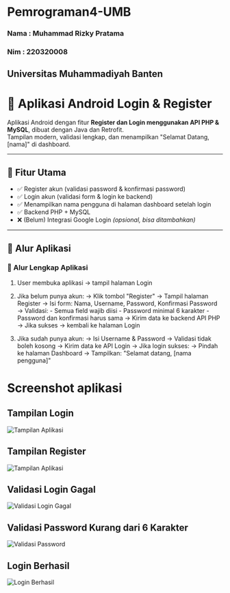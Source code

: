 # Pemrograman4-UMB

### Nama : Muhammad Rizky Pratama
### Nim  : 220320008
## Universitas Muhammadiyah Banten

# 📱 Aplikasi Android Login & Register

Aplikasi Android dengan fitur **Register dan Login menggunakan API PHP & MySQL**, dibuat dengan Java dan Retrofit.  
Tampilan modern, validasi lengkap, dan menampilkan "Selamat Datang, [nama]" di dashboard.

---

## 🚀 Fitur Utama

- ✅ Register akun (validasi password & konfirmasi password)
- ✅ Login akun (validasi form & login ke backend)
- ✅ Menampilkan nama pengguna di halaman dashboard setelah login
- ✅ Backend PHP + MySQL
- ❌ (Belum) Integrasi Google Login *(opsional, bisa ditambahkan)*

---

## 🧩 Alur Aplikasi

### 🔁 Alur Lengkap Aplikasi

1. User membuka aplikasi → tampil halaman Login

2. Jika belum punya akun:
   → Klik tombol "Register"
   → Tampil halaman Register
   → Isi form: Nama, Username, Password, Konfirmasi Password
   → Validasi:
       - Semua field wajib diisi
       - Password minimal 6 karakter
       - Password dan konfirmasi harus sama
   → Kirim data ke backend API PHP
   → Jika sukses → kembali ke halaman Login

3. Jika sudah punya akun:
   → Isi Username & Password
   → Validasi tidak boleh kosong
   → Kirim data ke API Login
   → Jika login sukses:
       → Pindah ke halaman Dashboard
       → Tampilkan: "Selamat datang, [nama pengguna]"


# Screenshot aplikasi

## Tampilan Login

![Tampilan Aplikasi](screenshot/Screenshot%202025-05-23%20090637.png)

## Tampilan Register

![Tampilan Aplikasi](screenshot/Screenshot%202025-05-23%20090334.png)

## Validasi Login Gagal

![Validasi Login Gagal](screenshot/Screenshot%202025-05-22%20225124.png)


## Validasi Password Kurang dari 6 Karakter

![Validasi Password](screenshot/Screenshot%202025-05-22%20230402.png)


## Login Berhasil

![Login Berhasil](screenshot/Screenshot%202025-05-22%20230510.png)





